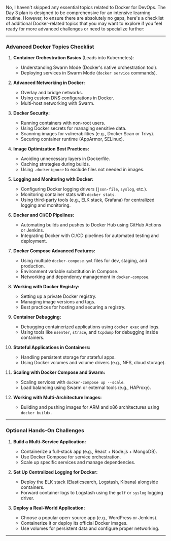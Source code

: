 No, I haven't skipped any essential topics related to Docker for DevOps. The Day 3 plan is designed to be comprehensive for an intensive learning routine. However, to ensure there are absolutely no gaps, here's a checklist of additional Docker-related topics that you may want to explore if you feel ready for more advanced challenges or need to specialize further:

---

### **Advanced Docker Topics Checklist**

1. **Container Orchestration Basics** (Leads into Kubernetes):
   - Understanding Swarm Mode (Docker's native orchestration tool).
   - Deploying services in Swarm Mode (`docker service` commands).

2. **Advanced Networking in Docker:**
   - Overlay and bridge networks.
   - Using custom DNS configurations in Docker.
   - Multi-host networking with Swarm.

3. **Docker Security:**
   - Running containers with non-root users.
   - Using Docker secrets for managing sensitive data.
   - Scanning images for vulnerabilities (e.g., Docker Scan or Trivy).
   - Securing container runtime (AppArmor, SELinux).

4. **Image Optimization Best Practices:**
   - Avoiding unnecessary layers in Dockerfile.
   - Caching strategies during builds.
   - Using `.dockerignore` to exclude files not needed in images.

5. **Logging and Monitoring with Docker:**
   - Configuring Docker logging drivers (`json-file`, `syslog`, etc.).
   - Monitoring container stats with `docker stats`.
   - Using third-party tools (e.g., ELK stack, Grafana) for centralized logging and monitoring.

6. **Docker and CI/CD Pipelines:**
   - Automating builds and pushes to Docker Hub using GitHub Actions or Jenkins.
   - Integrating Docker with CI/CD pipelines for automated testing and deployment.

7. **Docker Compose Advanced Features:**
   - Using multiple `docker-compose.yml` files for dev, staging, and production.
   - Environment variable substitution in Compose.
   - Networking and dependency management in `docker-compose`.

8. **Working with Docker Registry:**
   - Setting up a private Docker registry.
   - Managing image versions and tags.
   - Best practices for hosting and securing a registry.

9. **Container Debugging:**
   - Debugging containerized applications using `docker exec` and logs.
   - Using tools like `nsenter`, `strace`, and `tcpdump` for debugging inside containers.

10. **Stateful Applications in Containers:**
    - Handling persistent storage for stateful apps.
    - Using Docker volumes and volume drivers (e.g., NFS, cloud storage).

11. **Scaling with Docker Compose and Swarm:**
    - Scaling services with `docker-compose up --scale`.
    - Load balancing using Swarm or external tools (e.g., HAProxy).

12. **Working with Multi-Architecture Images:**
    - Building and pushing images for ARM and x86 architectures using `docker buildx`.

---

### **Optional Hands-On Challenges**
1. **Build a Multi-Service Application:**
   - Containerize a full-stack app (e.g., React + Node.js + MongoDB).
   - Use Docker Compose for service orchestration.
   - Scale up specific services and manage dependencies.

2. **Set Up Centralized Logging for Docker:**
   - Deploy the ELK stack (Elasticsearch, Logstash, Kibana) alongside containers.
   - Forward container logs to Logstash using the `gelf` or `syslog` logging driver.

3. **Deploy a Real-World Application:**
   - Choose a popular open-source app (e.g., WordPress or Jenkins).
   - Containerize it or deploy its official Docker images.
   - Use volumes for persistent data and configure proper networking.

---
